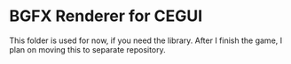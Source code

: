 # BGFX Renderer for CEGUI 

This folder is used for now, if you need the library. After I finish the game, I plan on moving this to separate repository.
